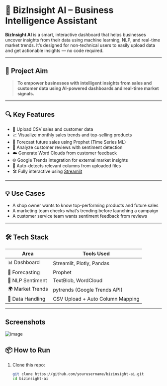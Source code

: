 # 🚀 BizInsight AI – Business Intelligence Assistant

**BizInsight AI** is a smart, interactive dashboard that helps businesses uncover insights from their data using machine learning, NLP, and real-time market trends. It’s designed for non-technical users to easily upload data and get actionable insights — no code required.

---

## 🎯 Project Aim

> **To empower businesses with intelligent insights from sales and customer data using AI-powered dashboards and real-time market signals.**

---

## 🔍 Key Features

- 📁 Upload CSV sales and customer data
- 📈 Visualize monthly sales trends and top-selling products
- 🔮 Forecast future sales using Prophet (Time Series ML)
- 🧠 Analyze customer reviews with sentiment detection
- ☁️ Generate Word Clouds from customer feedback
- 🌐 Google Trends integration for external market insights
- 🧠 Auto-detects relevant columns from uploaded files
- 🛠️ Fully interactive using [Streamlit](https://streamlit.io)

---

## 💡 Use Cases

- A shop owner wants to know top-performing products and future sales
- A marketing team checks what’s trending before launching a campaign
- A customer service team wants sentiment feedback from reviews

---

## 🛠 Tech Stack

| Area              | Tools Used                              |
|-------------------|------------------------------------------|
| 📊 Dashboard      | Streamlit, Plotly, Pandas                |
| 🔮 Forecasting     | Prophet                                  |
| 🧠 NLP Sentiment   | TextBlob, WordCloud                     |
| 🌍 Market Trends   | pytrends (Google Trends API)            |
| 📁 Data Handling   | CSV Upload + Auto Column Mapping         |

---


## Screenshots
![image](https://github.com/user-attachments/assets/65acd748-a4c8-4d14-b002-d3af6d0dcfc2)


## 📦 How to Run

1. Clone this repo:
   ```bash
   git clone https://github.com/yourusername/bizinsight-ai.git
   cd bizinsight-ai



